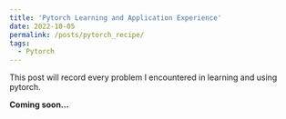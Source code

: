 ```yaml
---
title: 'Pytorch Learning and Application Experience'
date: 2022-10-05
permalink: /posts/pytorch_recipe/
tags:
  - Pytorch
---
```


This post will record every problem I encountered in learning and using pytorch.

**Coming soon...**